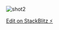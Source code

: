 ![shot2](https://user-images.githubusercontent.com/3852762/60751874-d4822100-9fac-11e9-9569-c5c745d14ecb.png)




[Edit on StackBlitz ⚡️](https://stackblitz.com/edit/angular-bdpgxh)

